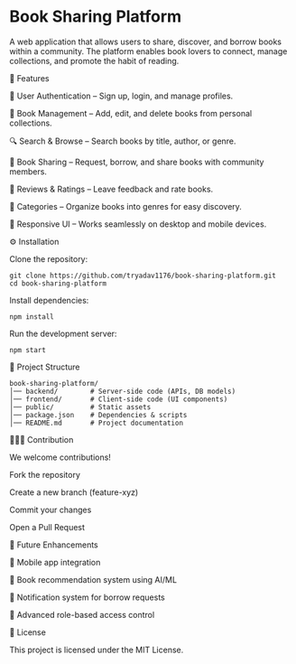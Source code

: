 # Book Sharing Platform

A web application that allows users to share, discover, and borrow books within a community. The platform enables book lovers to connect, manage collections, and promote the habit of reading.

🚀 Features

👤 User Authentication – Sign up, login, and manage profiles.

📖 Book Management – Add, edit, and delete books from personal collections.

🔍 Search & Browse – Search books by title, author, or genre.

🤝 Book Sharing – Request, borrow, and share books with community members.

📝 Reviews & Ratings – Leave feedback and rate books.

📂 Categories – Organize books into genres for easy discovery.

📱 Responsive UI – Works seamlessly on desktop and mobile devices.

⚙️ Installation

Clone the repository:
```
git clone https://github.com/tryadav1176/book-sharing-platform.git
cd book-sharing-platform
```

Install dependencies:
```
npm install
```

Run the development server:
```
npm start
```
📂 Project Structure
```
book-sharing-platform/
│── backend/        # Server-side code (APIs, DB models)
│── frontend/       # Client-side code (UI components)
│── public/         # Static assets
│── package.json    # Dependencies & scripts
│── README.md       # Project documentation
```
🧑‍🤝‍🧑 Contribution

We welcome contributions!

Fork the repository

Create a new branch (feature-xyz)

Commit your changes

Open a Pull Request

🌟 Future Enhancements

📲 Mobile app integration

📌 Book recommendation system using AI/ML

📧 Notification system for borrow requests

🔐 Advanced role-based access control

📜 License

This project is licensed under the MIT License.
